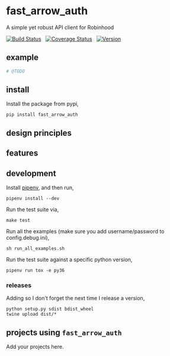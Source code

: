 # fast_arrow_auth
A simple yet robust API client for Robinhood

[![Build Status](https://travis-ci.com/westonplatter/fast_arrow_auth.svg?branch=master)](https://travis-ci.com/westonplatter/fast_arrow_auth)
&nbsp;
[![Coverage
Status](https://coveralls.io/repos/github/westonplatter/fast_arrow_auth/badge.svg?branch=master)](https://coveralls.io/github/westonplatter/fast_arrow_auth?branch=master)
&nbsp;
[![Version](https://img.shields.io/pypi/v/fast_arrow_auth.svg)](https://pypi.org/project/fast-arrow-auth/)


## example

```py
# @TODO
```

## install

Install the package from pypi,
```
pip install fast_arrow_auth
```

## design principles

## features

## development
Install [pipenv](https://github.com/pypa/pipenv), and then run,
```
pipenv install --dev
```

Run the test suite via,
```
make test
```

Run all the examples (make sure you add username/password to config.debug.ini),
```
sh run_all_examples.sh
```

Run the test suite against a specific python version,
```
pipenv run tox -e py36
```

### releases

Adding so I don't forget the next time I release a version,
```
python setup.py sdist bdist_wheel
twine upload dist/*
```

## projects using `fast_arrow_auth`
Add your projects here.
